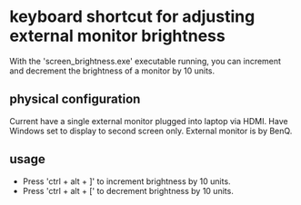 # keyboard shortcut for adjusting external monitor brightness

With the 'screen_brightness.exe' executable running, you can increment and decrement the brightness of a monitor by 10 units.

## physical configuration
Current have a single external monitor plugged into laptop via HDMI. Have Windows set to display to second screen only. External monitor is by BenQ.

## usage
- Press 'ctrl + alt + ]' to increment brightness by 10 units.
- Press 'ctrl + alt + [' to decrement brightness by 10 units.